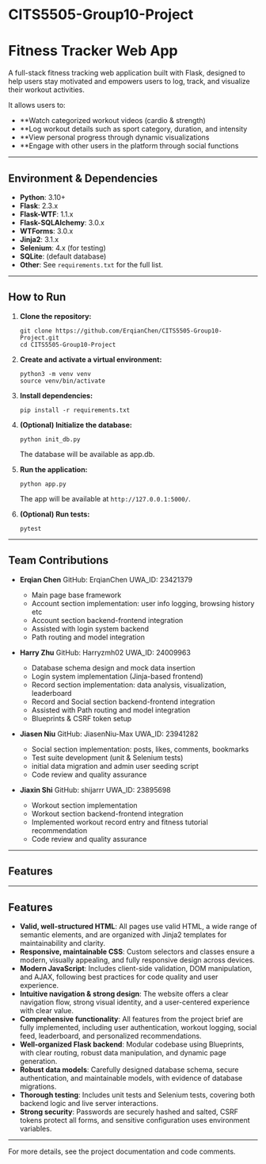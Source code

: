 # CITS5505-Group10-Project
# Fitness Tracker Web App

A full-stack fitness tracking web application built with Flask, designed to help users stay motivated and empowers users to log, track, and visualize their workout activities.

It allows users to:
- **Watch categorized workout videos (cardio & strength)
- **Log workout details such as sport category, duration, and intensity
- **View personal progress through dynamic visualizations
- **Engage with other users in the platform through social functions

---

## Environment & Dependencies

- **Python**: 3.10+
- **Flask**: 2.3.x
- **Flask-WTF**: 1.1.x
- **Flask-SQLAlchemy**: 3.0.x
- **WTForms**: 3.0.x
- **Jinja2**: 3.1.x
- **Selenium**: 4.x (for testing)
- **SQLite**: (default database)
- **Other**: See `requirements.txt` for the full list.

---

## How to Run

1. **Clone the repository:**
   ```
   git clone https://github.com/ErqianChen/CITS5505-Group10-Project.git
   cd CITS5505-Group10-Project
   ```

2. **Create and activate a virtual environment:**
   ```
   python3 -m venv venv
   source venv/bin/activate
   ```

3. **Install dependencies:**
   ```
   pip install -r requirements.txt
   ```

4. **(Optional) Initialize the database:**
   ```
   python init_db.py
   ```
   The database will be available as app.db.


5. **Run the application:**
   ```
   python app.py
   ```
   The app will be available at `http://127.0.0.1:5000/`.

6. **(Optional) Run tests:**
   ```
   pytest
   ```

---

## Team Contributions

- **Erqian Chen** 
  GitHub: ErqianChen UWA_ID: 23421379
  - Main page base framework
  - Account section implementation: user info logging, browsing history etc
  - Account section backend-frontend integration
  - Assisted with login system backend
  - Path routing and model integration

- **Harry Zhu** 
  GitHub: Harryzmh02 UWA_ID: 24009963
  - Database schema design and mock data insertion
  - Login system implementation (Jinja-based frontend)
  - Record section implementation: data analysis, visualization, leaderboard
  - Record and Social section backend-frontend integration
  - Assisted with Path routing and model integration
  - Blueprints & CSRF token setup

- **Jiasen Niu** 
  GitHub: JiasenNiu-Max UWA_ID: 23941282
  - Social section implementation: posts, likes, comments, bookmarks
  - Test suite development (unit & Selenium tests)
  - initial data migration and admin user seeding script
  - Code review and quality assurance

- **Jiaxin Shi** 
  GitHub: shijarrr UWA_ID: 23895698
  - Workout section implementation
  - Workout section backend-frontend integration
  - Implemented workout record entry and fitness tutorial recommendation
  - Code review and quality assurance


---

## Features

---

## Features

- **Valid, well-structured HTML**: All pages use valid HTML, a wide range of semantic elements, and are organized with Jinja2 templates for maintainability and clarity.
- **Responsive, maintainable CSS**: Custom selectors and classes ensure a modern, visually appealing, and fully responsive design across devices.
- **Modern JavaScript**: Includes client-side validation, DOM manipulation, and AJAX, following best practices for code quality and user experience.
- **Intuitive navigation & strong design**: The website offers a clear navigation flow, strong visual identity, and a user-centered experience with clear value.
- **Comprehensive functionality**: All features from the project brief are fully implemented, including user authentication, workout logging, social feed, leaderboard, and personalized recommendations.
- **Well-organized Flask backend**: Modular codebase using Blueprints, with clear routing, robust data manipulation, and dynamic page generation.
- **Robust data models**: Carefully designed database schema, secure authentication, and maintainable models, with evidence of database migrations.
- **Thorough testing**: Includes unit tests and Selenium tests, covering both backend logic and live server interactions.
- **Strong security**: Passwords are securely hashed and salted, CSRF tokens protect all forms, and sensitive configuration uses environment variables.


---

For more details, see the project documentation and code comments.
